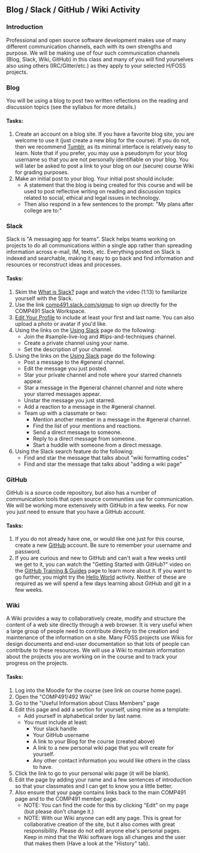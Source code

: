 ## Blog / Slack / GitHub / Wiki  Activity

### Introduction
Professional and open source software development makes use of many different communication channels, each with its own strengths and purpose. We will be making use of four such communication channels (Blog, Slack, Wiki, GitHub) in this class and many of you will find yourselves also using others (IRC/Gitter/etc.) as they apply to your selected H/FOSS projects.

### Blog

You will be using a blog to post two written reflections on the reading and discussion topics (see the syllabus for more details.)

#### Tasks:

1. Create an account on a blog site. If you have a favorite blog site, you are welcome to use it (just create a new blog for the course). If you do not, then we recommend [Tumblr](https://www.tumblr.com/), as its minimal interface is relatively easy to learn. Note that if you prefer, you may use a pseudonym for your blog username so that you are not personally identifiable on your blog. You will later be asked to post a link to your blog on our (secure) course Wiki for grading purposes.
2. Make an initial post to your blog. Your initial post should include:
   - A statement that the blog is being created for this course and will be used to post reflective writing on reading and discussion topics related to social, ethical and legal issues in technology.
   - Then also respond in a few sentences to the prompt: "My plans after college are to:"

### Slack

Slack is "A messaging app for teams". Slack helps teams working on projects to do all communications within a single app rather than spreading information across e-mail, IM, texts, etc. Everything posted on Slack is indexed and searchable, making it easy to go back and find information and resources or reconstruct ideas and processes.

#### Tasks:

1. Skim the [What is Slack?](https://get.slack.help/hc/en-us/articles/115004071768-What-is-Slack-) page and watch the video (1:13) to familiarize yourself with the Slack.
2. Use the link [comp491.slack.com/signup](https://comp491.slack.com/signup) to sign up directly for the COMP491 Slack Workspace.
3. [Edit Your Profile](https://get.slack.help/hc/en-us/articles/204092246-Edit-your-profile) to include at least your first and last name. You can also upload a photo or avatar if you'd like.
4. Using the links on the [Using Slack](https://get.slack.help/hc/en-us/categories/200111606) page do the following:
   - Join the #sample-live-log and #tips-and-techniques channel.
   - Create a private channel using your name.
   - Set the description of your channel.
5. Using the links on the [Using Slack](https://get.slack.help/hc/en-us/categories/200111606) page do the following:
   - Post a message to the #general channel.
   - Edit the message you just posted.
   - Star your private channel and note where your starred channels appear.
   - Star a message in the #general channel channel and note where your starred messages appear.
   - Unstar the message you just starred.
   - Add a reaction to a message in the #general channel.
   - Team up with a classmate or two:
     - Mention another member in a message in the #general channel.
     - Find the list of your mentions and reactions.
     - Send a direct message to someone.
     - Reply to a direct message from someone.
     - Start a huddle with someone from a direct message.
6. Using the Slack search feature do the following:
   - Find and star the message that talks about "wiki formatting codes"
   - Find and star the message that talks about "adding a wiki page"

### GitHub

   GitHub is a source code repository, but also has a number of communication tools that open source communities use for communication. We will be working more extensively with GitHub in a few weeks. For now you just need to ensure that you have a GitHub account.

#### Tasks:

   1. If you do not already have one, or would like one just for this course, create a new [GitHub](https://github.com/) account.  Be sure to remember your username and password.
   2. If you are curious and new to GitHub and can't wait a few weeks until we get to it, you can watch the "Getting Started with GitHub?" video on the [GitHub Training & Guides](https://www.youtube.com/githubguides) page to learn more about it.  If you want to go further, you might try the [Hello World](https://guides.github.com/activities/hello-world/) activity.  Neither of these are required as we will spend a few days learning about GitHub and git in a few weeks.

### Wiki

A Wiki provides a way to collaboratively create, modify and structure the content of a web site directly through a web browser. It is very useful when a large group of people need to contribute directly to the creation and maintenance of the information on a site. Many FOSS projects use Wikis for design documents and end-user documentation so that lots of people can contribute to these resources. We will use a Wiki to maintain information about the projects you are working on in the course and to track your progress on the projects.

#### Tasks:

1. Log into the Moodle for the course (see link on course home page).
2. Open the "COMP491/492 Wiki"
3. Go to the "Useful Information about Class Members" page
4. Edit this page and add a section for yourself, using mine as a template:
   - Add yourself in alphabetical order by last name.
   - You must include at least:
     - Your slack handle
     - Your GitHub username
     - A link to your Blog for the course (created above)
     - A link to a new personal wiki page that you will create for yourself.
     - Any other contact information you would like others in the class to have.
5. Click the link to go to your personal wiki page (it will be blank).
6. Edit the page by adding your name and a few sentences of introduction so that your classmates and I can get to know you a little better.
7. Also ensure that your page contains links back to the main COMP491 page and to the COMP491 member page.
   - NOTE: You can find the code for this by clicking "Edit" on my page (but please don't change it.)
   - NOTE: With our Wiki anyone can edit any page. This is great for collaborative creation of the site, but it also comes with great responsibility. Please do not edit anyone else's personal pages. Keep in mind that the Wiki software logs all changes and the user that makes them (Have a look at the "History" tab).
